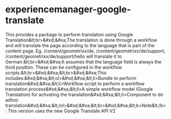 experiencemanager-google-translate
==================================

This provides a package to perform translation using Google Translation&amp;lt;br>&amp;#xd;&amp;#xa;The translation is done through a workflow and will translate the page according to the language that is part of the content page. Eg. /content/geometrixx/de, /content/geometrixx/de/support, /content/geometrixx/de/support/hello will translate it to German.&amp;lt;br>&amp;#xd;&amp;#xa;It assumes that the language field is always the third position. These can be configured in the workflow scripts.&amp;lt;br>&amp;#xd;&amp;#xa;&amp;lt;br>&amp;#xd;&amp;#xa;This includes:&amp;#xd;&amp;#xa;&amp;lt;ol>&amp;#xd;&amp;#xa;&amp;lt;li>Bundle to perform translation&amp;#xd;&amp;#xa;&amp;lt;li>Workflow script to perform a workflow translation process&amp;#xd;&amp;#xa;&amp;lt;li>A simple workflow model (Google Translation) for activating the translation&amp;#xd;&amp;#xa;&amp;lt;li>Component to do adhoc translation&amp;#xd;&amp;#xa;&amp;lt;/ol>&amp;#xd;&amp;#xa;&amp;lt;br>&amp;#xd;&amp;#xa;&amp;lt;b>Note&amp;lt;/b>: This version uses the new Google Translate API V2
